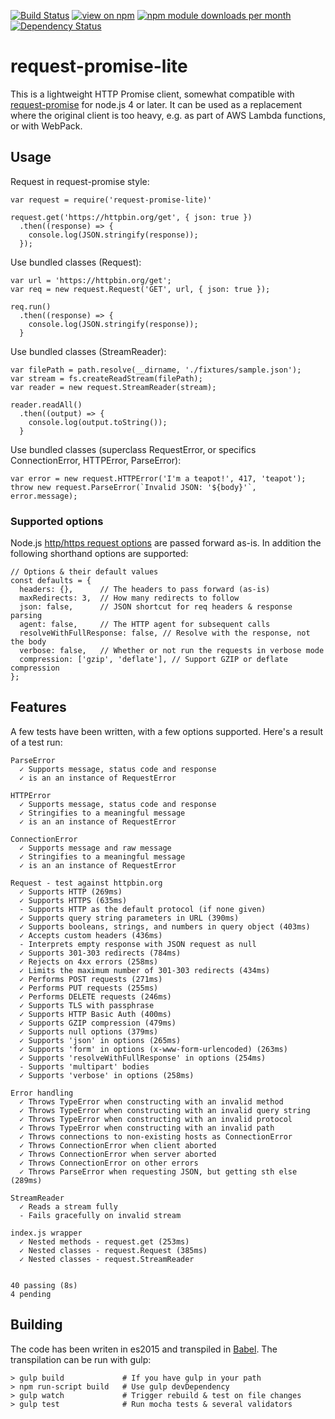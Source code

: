 [![Build Status](https://api.travis-ci.org/laurisvan/request-promise-lite.svg?branch=master)](https://travis-ci.org/laurisvan/request-promise-lite)
[![view on npm](http://img.shields.io/npm/v/request-promise-lite.svg)](https://www.npmjs.org/package/request-promise-lite)
[![npm module downloads per month](http://img.shields.io/npm/dm/request-promise-lite.svg)](https://www.npmjs.org/package/request-promise-lite)
[![Dependency Status](https://david-dm.org/laurisvan/request-promise-lite.svg)](https://david-dm.org/laurisvan/request-promise-lite)

# request-promise-lite

This is a lightweight HTTP Promise client, somewhat compatible with
[request-promise](https://www.npmjs.com/package/request-promise) for node.js 4 or later. It can be used as a replacement where the original client is too heavy, e.g. as part of AWS Lambda functions, or with WebPack.

## Usage

Request in request-promise style:

    var request = require('request-promise-lite)'

    request.get('https://httpbin.org/get', { json: true })
      .then((response) => {
        console.log(JSON.stringify(response));
      });

Use bundled classes (Request):

    var url = 'https://httpbin.org/get';
    var req = new request.Request('GET', url, { json: true });

    req.run()
      .then((response) => {
        console.log(JSON.stringify(response));
      }

Use bundled classes (StreamReader):

    var filePath = path.resolve(__dirname, './fixtures/sample.json');
    var stream = fs.createReadStream(filePath);
    var reader = new request.StreamReader(stream);

    reader.readAll()
      .then((output) => {
        console.log(output.toString());
      }

Use bundled classes (superclass RequestError, or specifics ConnectionError,
HTTPError, ParseError):

    var error = new request.HTTPError('I'm a teapot!', 417, 'teapot');
    throw new request.ParseError(`Invalid JSON: '${body}'`, error.message);

### Supported options

Node.js [http/https request options](https://nodejs.org/dist/latest-v4.x/docs/api/http.html#http_http_request_options_callback)
are passed forward as-is. In addition the following shorthand options are supported:

```
// Options & their default values
const defaults = {
  headers: {},      // The headers to pass forward (as-is)
  maxRedirects: 3,  // How many redirects to follow
  json: false,      // JSON shortcut for req headers & response parsing
  agent: false,     // The HTTP agent for subsequent calls
  resolveWithFullResponse: false, // Resolve with the response, not the body
  verbose: false,   // Whether or not run the requests in verbose mode
  compression: ['gzip', 'deflate'], // Support GZIP or deflate compression
};
```

## Features

A few tests have been written, with a few options supported. Here's a result of a test run:

```
ParseError
  ✓ Supports message, status code and response
  ✓ is an an instance of RequestError

HTTPError
  ✓ Supports message, status code and response
  ✓ Stringifies to a meaningful message
  ✓ is an an instance of RequestError

ConnectionError
  ✓ Supports message and raw message
  ✓ Stringifies to a meaningful message
  ✓ is an an instance of RequestError

Request - test against httpbin.org
  ✓ Supports HTTP (269ms)
  ✓ Supports HTTPS (635ms)
  - Supports HTTP as the default protocol (if none given)
  ✓ Supports query string parameters in URL (390ms)
  ✓ Supports booleans, strings, and numbers in query object (403ms)
  ✓ Accepts custom headers (436ms)
  - Interprets empty response with JSON request as null
  ✓ Supports 301-303 redirects (784ms)
  ✓ Rejects on 4xx errors (258ms)
  ✓ Limits the maximum number of 301-303 redirects (434ms)
  ✓ Performs POST requests (271ms)
  ✓ Performs PUT requests (255ms)
  ✓ Performs DELETE requests (246ms)
  ✓ Supports TLS with passphrase
  ✓ Supports HTTP Basic Auth (400ms)
  ✓ Supports GZIP compression (479ms)
  ✓ Supports null options (379ms)
  ✓ Supports 'json' in options (265ms)
  ✓ Supports 'form' in options (x-www-form-urlencoded) (263ms)
  ✓ Supports 'resolveWithFullResponse' in options (254ms)
  - Supports 'multipart' bodies
  ✓ Supports 'verbose' in options (258ms)

Error handling
  ✓ Throws TypeError when constructing with an invalid method
  ✓ Throws TypeError when constructing with an invalid query string
  ✓ Throws TypeError when constructing with an invalid protocol
  ✓ Throws TypeError when constructing with an invalid path
  ✓ Throws connections to non-existing hosts as ConnectionError
  ✓ Throws ConnectionError when client aborted
  ✓ Throws ConnectionError when server aborted
  ✓ Throws ConnectionError on other errors
  ✓ Throws ParseError when requesting JSON, but getting sth else (289ms)

StreamReader
  ✓ Reads a stream fully
  - Fails gracefully on invalid stream

index.js wrapper
  ✓ Nested methods - request.get (253ms)
  ✓ Nested classes - request.Request (385ms)
  ✓ Nested classes - request.StreamReader


40 passing (8s)
4 pending
```

## Building

The code has been writen in es2015 and transpiled in [Babel](https://babeljs.io/). The transpilation can be run with gulp:

    > gulp build             # If you have gulp in your path
    > npm run-script build   # Use gulp devDependency
    > gulp watch             # Trigger rebuild & test on file changes
    > gulp test              # Run mocha tests & several validators
